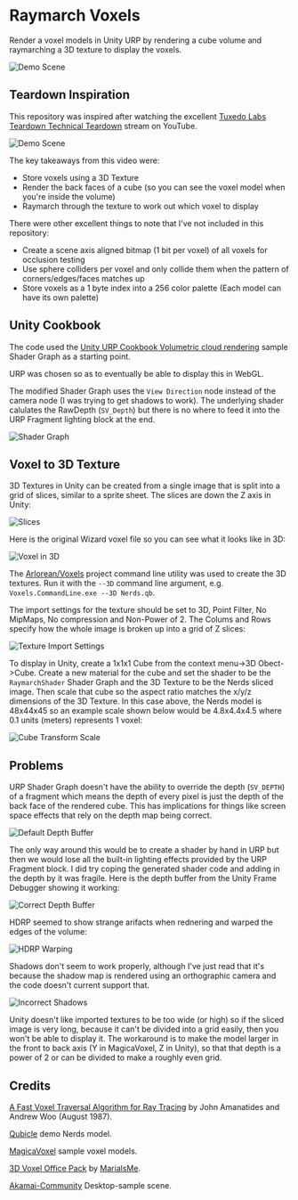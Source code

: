# Raymarch Voxels 

Render a voxel models in Unity URP by rendering a cube volume and raymarching a 3D texture to display the voxels.

![Demo Scene](/Images/DemoScene.png)

## Teardown Inspiration

This repository was inspired after watching the excellent [Tuxedo Labs Teardown Technical Teardown](https://www.youtube.com/watch?v=0VzE8ROwC58) stream on YouTube.

![Demo Scene](/Images/Teardown_Key_Art_01.png)

The key takeaways from this video were:
- Store voxels using a 3D Texture
- Render the back faces of a cube (so you can see the voxel model when you're inside the volume)
- Raymarch through the texture to work out which voxel to display

There were other excellent things to note that I've not included in this repository:
- Create a scene axis aligned bitmap (1 bit per voxel) of all voxels for occlusion testing
- Use sphere colliders per voxel and only collide them when the pattern of corners/edges/faces matches up
- Store voxels as a 1 byte index into a 256 color palette (Each model can have its own palette)

## Unity Cookbook

The code used the [Unity URP Cookbook Volumetric cloud rendering](https://www.youtube.com/watch?v=hXYOlXVRRL8) sample Shader Graph as a starting point.

URP was chosen so as to eventually be able to display this in WebGL.

The modified Shader Graph uses the ```View Direction``` node instead of the camera node (I was trying to get shadows to work). The underlying shader calulates the RawDepth (```SV_Depth```) but there is no where to feed it into the URP Fragment lighting block at the end.

![Shader Graph](/Images/ShaderGraph.png)

## Voxel to 3D Texture

3D Textures in Unity can be created from a single image that is split into a grid of slices, similar to a sprite sheet. The slices are down the Z axis in Unity:

![Slices](/Images/WizardSlices.png)

Here is the original Wizard voxel file so you can see what it looks like in 3D:

![Voxel in 3D](/Images/Wizard.gif)

The [Arlorean/Voxels](https://github.com/Arlorean/Voxels) project command line utility was used to create the 3D textures. Run it with the ```--3D``` command line argument, e.g. ```Voxels.CommandLine.exe --3D Nerds.qb```.

The import settings for the texture should be set to 3D, Point Filter, No MipMaps, No compression and Non-Power of 2. The Colums and Rows specify how the whole image is broken up into a grid of Z slices:

![Texture Import Settings](/Images/TextureImportSettings.png)

To display in Unity, create a 1x1x1 Cube from the context menu->3D Obect->Cube. Create a new material for the cube and set the shader to be the ```RaymarchShader``` Shader Graph and the 3D Texture to be the Nerds sliced image. Then scale that cube so the aspect ratio matches the x/y/z dimensions of the 3D Texture. In this case above, the Nerds model is 48x44x45 so an example scale shown below would be 4.8x4.4x4.5 where 0.1 units (meters) represents 1 voxel:

![Cube Transform Scale](/Images/CubeTransform.png)

## Problems

URP Shader Graph doesn't have the ability to override the depth (```SV_DEPTH```) of a fragment which means the depth of every pixel is just the depth of the back face of the rendered cube. This has implications for things like screen space effects that rely on the depth map being correct.

![Default Depth Buffer](/Images/DefaultCubeDepth.png)

The only way around this would be to create a shader by hand in URP but then we would lose all the built-in lighting effects provided by the URP Fragment block. I did try coping the generated shader code and adding in the depth by it was fragile. Here is the depth buffer from the Unity Frame Debugger showing it working:

![Correct Depth Buffer](/Images/SV_DEPTH.png)

HDRP seemed to show strange arifacts when rednering and warped the edges of the volume:

![HDRP Warping](/Images/HDRP.png)

Shadows don't seem to work properly, although I've just read that it's because the shadow map is rendered using an orthographic camera and the code doesn't current support that.

![Incorrect Shadows](/Images/Shadows.png)

Unity doesn't like imported textures to be too wide (or high) so if the sliced image is very long, because it can't be divided into a grid easily, then you won't be able to display it. The workaround is to make the model larger in the front to back axis (Y in MagicaVoxel, Z in Unity), so that that depth is a power of 2 or can be divided to make a roughly even grid.

## Credits

[A Fast Voxel Traversal Algorithm for Ray Tracing](http://www.cse.yorku.ca/~amana/research/grid.pdf) by John Amanatides and Andrew Woo (August 1987).

[Qubicle](https://store.steampowered.com/app/454550/Qubicle_Voxel_Editor/) demo Nerds model.

[MagicaVoxel](https://ephtracy.github.io/) sample voxel models.

[3D Voxel Office Pack](https://mariaisme.itch.io/3d-voxel-office) by [MarialsMe](https://mariaisme.itch.io/).

[Akamai-Community](https://github.com/Akamai-Community/inspiring-game-scenes) Desktop-sample scene.


